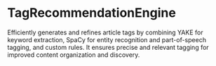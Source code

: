 # TagRecommendationEngine
 Efficiently generates and refines article tags by combining YAKE for keyword extraction, SpaCy for entity recognition and part-of-speech tagging, and custom rules. It ensures precise and relevant tagging for improved content organization and discovery.
